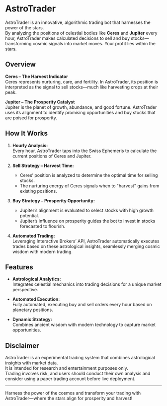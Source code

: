 # AstroTrader

AstroTrader is an innovative, algorithmic trading bot that harnesses the power of the stars.  
By analyzing the positions of celestial bodies like **Ceres** and **Jupiter** every hour, AstroTrader makes calculated decisions to sell and buy stocks—transforming cosmic signals into market moves.
Your profit lies within the stars.

## Overview

**Ceres – The Harvest Indicator**  
Ceres represents nurturing, care, and fertility. In AstroTrader, its position is interpreted as the signal to sell stocks—much like harvesting crops at their peak.

**Jupiter – The Prosperity Catalyst**  
Jupiter is the planet of growth, abundance, and good fortune. AstroTrader uses its alignment to identify promising opportunities and buy stocks that are poised for prosperity.

## How It Works

1. **Hourly Analysis:**  
   Every hour, AstroTrader taps into the Swiss Ephemeris to calculate the current positions of Ceres and Jupiter.

2. **Sell Strategy – Harvest Time:**  
   - Ceres’ position is analyzed to determine the optimal time for selling stocks.  
   - The nurturing energy of Ceres signals when to "harvest" gains from existing positions.

3. **Buy Strategy – Prosperity Opportunity:**  
   - Jupiter’s alignment is evaluated to select stocks with high growth potential.  
   - Jupiter’s influence on prosperity guides the bot to invest in stocks forecasted to flourish.

4. **Automated Trading:**  
   Leveraging Interactive Brokers’ API, AstroTrader automatically executes trades based on these astrological insights, seamlessly merging cosmic wisdom with modern trading.

## Features

- **Astrological Analytics:**  
  Integrates celestial mechanics into trading decisions for a unique market perspective.
  
- **Automated Execution:**  
  Fully automated, executing buy and sell orders every hour based on planetary positions.
  
- **Dynamic Strategy:**  
  Combines ancient wisdom with modern technology to capture market opportunities.

## Disclaimer

AstroTrader is an experimental trading system that combines astrological insights with market data.  
It is intended for research and entertainment purposes only.  
Trading involves risk, and users should conduct their own analysis and consider using a paper trading account before live deployment.

---

Harness the power of the cosmos and transform your trading with AstroTrader—where the stars align for prosperity and harvest!
